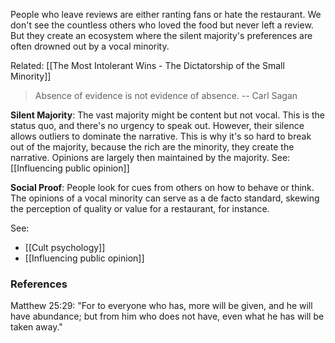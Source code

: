 People who leave reviews are either ranting fans or hate the restaurant. We don't see the countless others who loved the food but never left a review. But they create an ecosystem where the silent majority's preferences are often drowned out by a vocal minority.

Related: [[The Most Intolerant Wins - The Dictatorship of the Small Minority]]

>Absence of evidence is not evidence of absence. -- Carl Sagan

**Silent Majority**: The vast majority might be content but not vocal. This is the status quo, and there's no urgency to speak out. However, their silence allows outliers to dominate the narrative. This is why it's so hard to break out of the majority, because the rich are the minority, they create the narrative. Opinions are largely then maintained by the majority. See: [[Influencing public opinion]]

**Social Proof**: People look for cues from others on how to behave or think. The opinions of a vocal minority can serve as a de facto standard, skewing the perception of quality or value for a restaurant, for instance.

See: 
- [[Cult psychology]]
- [[Influencing public opinion]]

### References

Matthew 25:29: "For to everyone who has, more will be given, and he will have abundance; but from him who does not have, even what he has will be taken away."